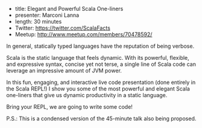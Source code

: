 * title: Elegant and Powerful Scala One-liners
* presenter: Marconi Lanna
* length: 30 minutes
* Twitter: https://twitter.com/ScalaFacts
* Meetup: http://www.meetup.com/members/70478592/

In general, statically typed languages have the reputation of being verbose.

Scala is the static language that feels dynamic. With its powerful, flexible,
and expressive syntax, concise yet not terse, a single line of Scala code can
leverage an impressive amount of JVM power.

In this fun, engaging, and interactive live code presentation (done entirely
in the Scala REPL!) I show you some of the most powerful and elegant Scala
one-liners that give us dynamic productivity in a static language.

Bring your REPL, we are going to write some code!

P.S.: This is a condensed version of the 45-minute talk also being proposed.
